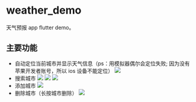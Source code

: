 # weather_demo

天气预报 app flutter demo。

## 主要功能

* 自动定位当前城市并显示天气信息（ps：用模拟器偶尔会定位失败; 因为没有苹果开发者账号，所以 ios 设备不能定位）
![](https://ws1.sinaimg.cn/large/454d7f57gy1fy91hhz38hj21402804qp.jpg)
* 搜索城市
![](https://ws1.sinaimg.cn/large/454d7f57gy1fy9mwf7m3fj21402800ui.jpg)
![](https://ws1.sinaimg.cn/large/454d7f57gy1fy91hj8jb1j2140280ade.jpg)
![](https://ws1.sinaimg.cn/large/454d7f57gy1fy91hiqgf7j2140280ae0.jpg)
* 添加城市
![](https://ws1.sinaimg.cn/large/454d7f57gy1fy91hjt582j21402801kx.jpg)
* 删除城市（长按城市删除）
![](https://ws1.sinaimg.cn/large/454d7f57gy1fy91larj7kj21402807ro.jpg)


